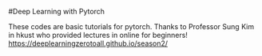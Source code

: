 #Deep Learning with Pytorch

These codes are basic tutorials for pytorch.
Thanks to Professor Sung Kim in hkust who provided lectures in online for beginners!
https://deeplearningzerotoall.github.io/season2/
